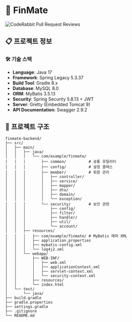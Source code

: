 ﻿# 🏦 FinMate

![CodeRabbit Pull Request Reviews](https://img.shields.io/coderabbit/prs/github/mango606/finmate-backend?utm_source=oss&utm_medium=github&utm_campaign=mango606%2Ffinmate-backend&labelColor=171717&color=FF570A&link=https%3A%2F%2Fcoderabbit.ai&label=CodeRabbit+Reviews)

## 📋 프로젝트 정보

### 🛠️ 기술 스택

- **Language**: Java 17
- **Framework**: Spring Legacy 5.3.37
- **Build Tool**: Gradle 8.x
- **Database**: MySQL 8.0
- **ORM**: MyBatis 3.5.13
- **Security**: Spring Security 5.8.13 + JWT
- **Server**: Gretty (Embedded Tomcat 9)
- **API Documentation**: Swagger 2.9.2

## 📁 프로젝트 구조

```
finmate-backend/
├── src/
│   ├── main/
│   │   ├── java/
│   │   │   └── com/example/finmate/
│   │   │       ├── common/          # 공통 유틸리티
│   │   │       ├── config/          # 설정 클래스
│   │   │       ├── member/          # 회원 관리
│   │   │       │   ├── controller/
│   │   │       │   ├── service/
│   │   │       │   ├── mapper/
│   │   │       │   ├── dto/
│   │   │       │   ├── domain/
│   │   │       │   └── exception/
│   │   │       └── security/        # 보안 관련
│   │   │           ├── config/
│   │   │           ├── filter/
│   │   │           ├── handler/
│   │   │           ├── util/
│   │   │           └── account/
│   │   ├── resources/
│   │   │   ├── com/example/finmate/ # MyBatis 매퍼 XML
│   │   │   ├── application.properties
│   │   │   ├── mybatis-config.xml
│   │   │   └── log4j2.xml
│   │   └── webapp/
│   │       ├── WEB-INF/
│   │       │   ├── web.xml
│   │       │   ├── applicationContext.xml
│   │       │   ├── servlet-context.xml
│   │       │   └── security-context.xml
│   │       ├── resources/
│   │       └── index.html
│   └── test/
│       └── java/
├── build.gradle
├── gradle.properties
├── settings.gradle
├── .gitignore
└── README.md
```
